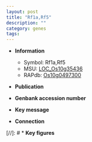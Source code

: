 ```yaml
---
layout: post
title: "Rf1a,Rf5"
description: ""
category: genes
tags: 
---
```


* **Information**  
    + Symbol: Rf1a,Rf5  
    + MSU: [LOC_Os10g35436](http://rice.uga.edu/cgi-bin/ORF_infopage.cgi?orf=LOC_Os10g35436)  
    + RAPdb: [Os10g0497300](http://rapdb.dna.affrc.go.jp/viewer/gbrowse_details/irgsp1?name=Os10g0497300)  

* **Publication**  

* **Genbank accession number**  

* **Key message**  

* **Connection**  

[//]: # * **Key figures**  


